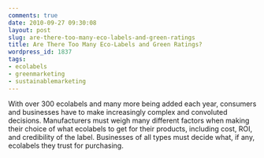 ```yaml
---
comments: true
date: 2010-09-27 09:30:08
layout: post
slug: are-there-too-many-eco-labels-and-green-ratings
title: Are There Too Many Eco-Labels and Green Ratings?
wordpress_id: 1837
tags:
- ecolabels
- greenmarketing
- sustainablemarketing
---
```


With over 300 ecolabels and many more being added each year, consumers and businesses have to make increasingly complex and convoluted decisions. Manufacturers must weigh many different factors when making their choice of what ecolabels to get for their products, including cost, ROI, and credibility of the label. Businesses of all types must decide what, if any, ecolabels they trust for purchasing.
